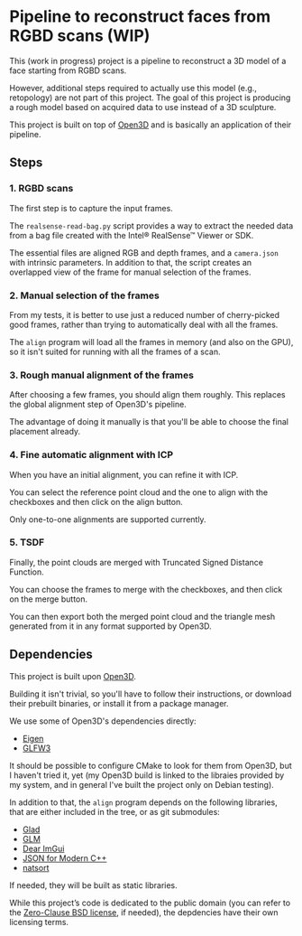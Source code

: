 # Pipeline to reconstruct faces from RGBD scans (WIP)

This (work in progress) project is a pipeline to reconstruct a 3D model of a
face starting from RGBD scans.

However, additional steps required to actually use this model (e.g., retopology)
are not part of this project.
The goal of this project is producing a rough model based on acquired data to
use instead of a 3D sculpture.

This project is built on top of [Open3D](https://github.com/isl-org/Open3D) and
is basically an application of their pipeline.

## Steps

### 1. RGBD scans

The first step is to capture the input frames.

The `realsense-read-bag.py` script provides a way to extract the needed data
from a bag file created with the Intel® RealSense™ Viewer or SDK.

The essential files are aligned RGB and depth frames, and a `camera.json` with
intrinsic parameters.
In addition to that, the script creates an overlapped view of the frame for
manual selection of the frames.

### 2. Manual selection of the frames

From my tests, it is better to use just a reduced number of cherry-picked good
frames, rather than trying to automatically deal with all the frames.

The `align` program will load all the frames in memory (and also on the GPU), so
it isn't suited for running with all the frames of a scan.

### 3. Rough manual alignment of the frames

After choosing a few frames, you should align them roughly.
This replaces the global alignment step of Open3D's pipeline.

The advantage of doing it manually is that you'll be able to choose the final
placement already.

### 4. Fine automatic alignment with ICP

When you have an initial alignment, you can refine it with ICP.

You can select the reference point cloud and the one to align with the
checkboxes and then click on the align button.

Only one-to-one alignments are supported currently.

### 5. TSDF

Finally, the point clouds are merged with Truncated Signed Distance Function.

You can choose the frames to merge with the checkboxes, and then click on the
merge button.

You can then export both the merged point cloud and the triangle mesh generated
from it in any format supported by Open3D.

## Dependencies

This project is built upon [Open3D](https://www.open3d.org).

Building it isn't trivial, so you'll have to follow their instructions, or
download their prebuilt binaries, or install it from a package manager.

We use some of Open3D's dependencies directly:

- [Eigen](https://eigen.tuxfamily.org/)
- [GLFW3](https://www.glfw.org/)

It should be possible to configure CMake to look for them from Open3D, but
I haven't tried it, yet (my Open3D build is linked to the libraies provided by
my system, and in general I've built the project only on Debian testing).

In addition to that, the `align` program depends on the following libraries,
that are either included in the tree, or as git submodules:

- [Glad](https://glad.dav1d.de/)
- [GLM](https://glm.g-truc.net/)
- [Dear ImGui](https://github.com/ocornut/imgui)
- [JSON for Modern C++](https://github.com/nlohmann/json)
- [natsort](https://github.com/sourcefrog/natsort)

If needed, they will be built as static libraries.

While this project’s code is dedicated to the public domain (you can refer to
the [Zero-Clause BSD license](https://opensource.org/license/0bsd/), if needed),
the depdencies have their own licensing terms.
